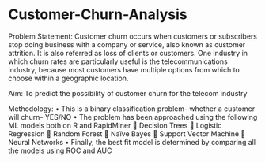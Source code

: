 # Customer-Churn-Analysis

Problem Statement: 
Customer churn occurs when customers or subscribers stop doing business with a company or service, also known as customer attrition. It is also referred as loss of clients or customers. One industry in which churn rates are particularly useful is the telecommunications industry, because most customers have multiple options from which to choose within a geographic location.

Aim:
To predict the possibility of customer churn for the telecom industry

Methodology:
•	This is a binary classification problem- whether a customer will churn- YES/NO
•	The problem has been approached using the following ML models both on R and RapidMiner
	Decision Trees
	Logistic Regression
	Random Forest
	Naïve Bayes
	Support Vector Machine
	Neural Networks
•	Finally, the best fit model is determined by comparing all the models using ROC and AUC
